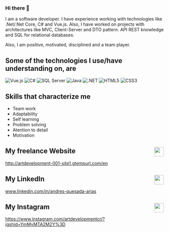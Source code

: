 ### Hi there 👋
I am a software developer. I have experience working with technologies like .Net/.Net Core, C# and Vue.js. Also, I have worked on projects with architectures like MVC, Client-Server and DTO pattern. API REST knowledge and SQL for relational databases.

Also, I am positive, motivated, disciplined and a team player.

## Some of the technologies I use/have understanding on, are

![Vue.js](https://img.shields.io/badge/-Vue.js-4FC08D?style=for-the-badge&logo=vue.js&logoColor=white)
![C#](https://img.shields.io/badge/-C%23-9B4F96?style=for-the-badge&logo=c-sharp&logoColor=white)
![SQL Server](https://img.shields.io/badge/-SQL%20Server-E34F26?style=for-the-badge&logo=microsoft-sql-server&logoColor=white)
![Java](https://img.shields.io/badge/-Java-007396?style=for-the-badge&logo=java&logoColor=white)
![.NET](https://img.shields.io/badge/-.NET-5C2D91?style=for-the-badge&logo=.net&logoColor=white)
![HTML5](https://img.shields.io/badge/-HTML5-E34F26?style=for-the-badge&logo=html5&logoColor=white)
![CSS3](https://img.shields.io/badge/-CSS3-1572B6?style=for-the-badge&logo=css3&logoColor=white)

## Skills that characterize me
* Team work
* Adaptability
* Self learning
* Problem solving
* Atention to detail
* Motivation

## My freelance Website <img src="https://img.icons8.com/color/48/000000/domain--v1.png" width="30px" align="right">
http://artdevelopment-001-site1.gtempurl.com/en

## My LinkedIn <img src="https://img.icons8.com/color/48/000000/linkedin.png" width="30px" align="right">
www.linkedin.com/in/andres-quesada-arias

## My Instagram <img src="https://img.icons8.com/fluent/48/000000/instagram-new.png" width="30px" align="right">
https://www.instagram.com/artdevelopmentcr/?igshid=YmMyMTA2M2Y%3D







<!--
**AndresQA03/AndresQA03** is a ✨ _special_ ✨ repository because its `README.md` (this file) appears on your GitHub profile.

Here are some ideas to get you started:

- 🔭 I’m currently working on ...
- 🌱 I’m currently learning ...
- 👯 I’m looking to collaborate on ...
- 🤔 I’m looking for help with ...
- 💬 Ask me about ...
- 📫 How to reach me: ...
- 😄 Pronouns: ...
- ⚡ Fun fact: ...
-->
